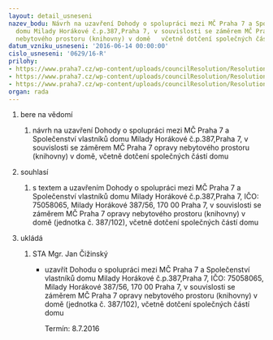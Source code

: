 ```yaml
---
layout: detail_usneseni
nazev_bodu: Návrh na uzavření Dohody o spolupráci mezi MČ Praha 7 a Společenství vlastníků
  domu Milady Horákové č.p.387,Praha 7, v souvislosti se záměrem MČ Praha 7 opravy
  nebytového prostoru (knihovny) v domě   včetně dotčení společných částí domu
datum_vzniku_usneseni: '2016-06-14 00:00:00'
cislo_usneseni: '0629/16-R'
prilohy:
- https://www.praha7.cz/wp-content/uploads/councilResolution/Resolutions/27876/export/DZ_SVJ387~73670.docx
- https://www.praha7.cz/wp-content/uploads/councilResolution/Resolutions/27876/export/02_SVJ387~74294.docx
- https://www.praha7.cz/wp-content/uploads/councilResolution/Resolutions/27876/export/export~298423.pdf
organ: rada
---
```

<ol id="urzList" class="urzList_view"><li id="" class="urzClass1"><span name="1">bere na vědomí</span><ol class="urzOlClass"><li style="text-align: left;" id="" class="urzClass2"><span><p>návrh na uzavření Dohody o spolupráci mezi MČ Praha 7 a Společenství vlastníků domu Milady Horákové č.p.387,Praha 7, v souvislosti se záměrem MČ Praha 7 opravy nebytového prostoru (knihovny) v domě, včetně dotčení společných částí domu</p></span></li></ol></li><li id="" class="urzClass1"><span name="26">souhlasí</span><ol class="urzOlClass"><li style="text-align: left;" id="" class="urzClass2"><span><p>s textem a uzavřením Dohody o spolupráci mezi MČ Praha 7 a Společenství vlastníků domu Milady Horákové č.p.387,Praha 7, IČO: 75058065, Milady Horákové 387/56, 170 00 Praha 7, v souvislosti se záměrem MČ Praha 7 opravy nebytového prostoru (knihovny) v domě (jednotka č. 387/102), včetně dotčení společných částí domu</p></span></li></ol></li><li class="urzClass1" id="urzUkoly"><span name="1">ukládá</span><ol class="urzOlClass"><li class="urzClass2"><span><p>STA Mgr. Jan Čižinský</p></span><ul class="urzUlClass"><li class="urzClass3"><span><p>uzavřít Dohodu o spolupráci mezi MČ Praha 7 a Společenství vlastníků domu Milady Horákové č.p.387,Praha 7, IČO: 75058065, Milady Horákové 387/56, 170 00 Praha 7, v souvislosti se záměrem MČ Praha 7 opravy nebytového prostoru (knihovny) v domě (jednotka č. 387/102), včetně dotčení společných částí domu</p></span><span class="urzUkolTermin">  Termín:&nbsp;8.7.2016</span></li></ul></li></ol></li></ol>